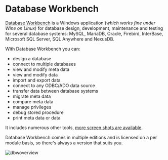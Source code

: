 
# Database Workbench

[Database Workbench](https://www.upscene.com/database_workbench/) is a Windows application (*which works fine under Wine on Linux*) for database design, development, maintenance and testing for several database systems: MySQL, MariaDB, Oracle, Firebird, InterBase, Microsoft SQL Server, SQL Anywhere and NexusDB.


With Database Workbench you can:


* design a database
* connect to multiple databases
* view and modify meta data
* view and modify data
* import and export data
* connect to any ODBC/ADO data source
* transfer data between database systems
* migrate meta data
* compare meta data
* manage privileges
* debug stored procedure
* print meta data or data


It includes numerous other tools, [more screen shots are available](https://www.upscene.com/database_workbench/learnmore).


Database Workbench comes in multiple editions and is licensed on a per module basis, so there's always a version that suits you.


![dbwoverview](../../../.gitbook/assets/database-workbench/+image/dbwoverview.jpg "dbwoverview")

